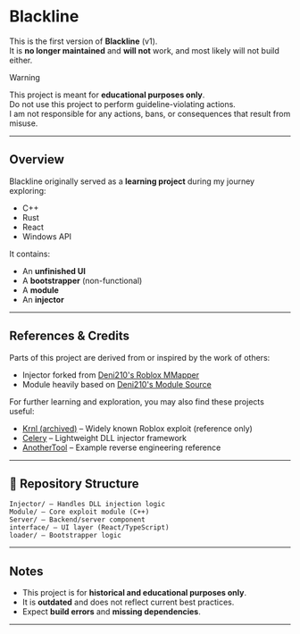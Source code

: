 # Blackline

This is the first version of **Blackline** (v1).  
It is **no longer maintained** and **will not** work, and most likely will not build either.  

> [!WARNING]  
> This project is meant for **educational purposes only**.  
> Do not use this project to perform guideline-violating actions.  
> I am not responsible for any actions, bans, or consequences that result from misuse.  

---

## Overview

Blackline originally served as a **learning project** during my journey exploring:

- C++  
- Rust  
- React  
- Windows API  

It contains:  

- An **unfinished UI**  
- A **bootstrapper** (non-functional)  
- A **module**  
- An **injector**  

---

## References & Credits

Parts of this project are derived from or inspired by the work of others:  

- Injector forked from [Deni210's Roblox MMapper](https://github.com/Deni210/Roblox-MMap-Injector)  
- Module heavily based on [Deni210's Module Source](https://github.com/Deni210/Module-Source)  

For further learning and exploration, you may also find these projects useful:  

- [Krnl (archived)](https://krnl.place/) – Widely known Roblox exploit (reference only)  
- [Celery](https://github.com/example/celery) – Lightweight DLL injector framework  
- [AnotherTool](https://github.com/example/another-tool) – Example reverse engineering reference  

---

## 📂 Repository Structure

```
Injector/ – Handles DLL injection logic
Module/ – Core exploit module (C++)
Server/ – Backend/server component
interface/ – UI layer (React/TypeScript)
loader/ – Bootstrapper logic
```

---

## Notes

- This project is for **historical and educational purposes only**.  
- It is **outdated** and does not reflect current best practices.  
- Expect **build errors** and **missing dependencies**.  

---
